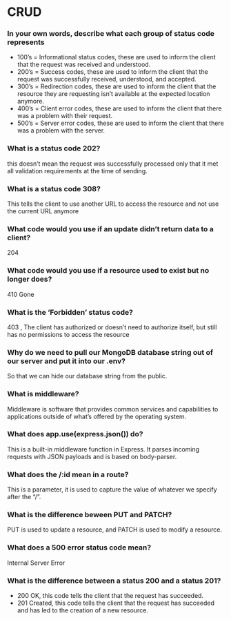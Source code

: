 # CRUD

### In your own words, describe what each group of status code represents

- 100’s = Informational status codes, these are used to inform the client that the request was received and understood.
- 200’s = Success codes, these are used to inform the client that the request was successfully received, understood, and accepted.
- 300’s = Redirection codes, these are used to inform the client that the resource they are requesting isn’t available at the expected location anymore.
- 400’s = Client error codes, these are used to inform the client that there was a problem with their request.
- 500’s = Server error codes, these are used to inform the client that there was a problem with the server.


### What is a status code 202? 
this doesn’t mean the request was successfully processed only that it met all validation requirements at the time of sending.

### What is a status code 308?
This tells the client to use another URL to access the resource and not use the current URL anymore

### What code would you use if an update didn’t return data to a client?
204

### What code would you use if a resource used to exist but no longer does?
410 Gone

### What is the ‘Forbidden’ status code?
403 , The client has authorized or doesn’t need to authorize itself, but still has no permissions to access the resource

### Why do we need to pull our MongoDB database string out of our server and put it into our .env?

So that we can hide our database string from the public.

### What is middleware?

Middleware is software that provides common services and capabilities to applications outside of what’s offered by the operating system.

### What does app.use(express.json()) do?

This is a built-in middleware function in Express. It parses incoming requests with JSON payloads and is based on body-parser.

### What does the /:id mean in a route?

This is a parameter, it is used to capture the value of whatever we specify after the “/”.

### What is the difference beween PUT and PATCH?

PUT is used to update a resource, and PATCH is used to modify a resource.

### What does a 500 error status code mean?
Internal Server Error
### What is the difference between a status 200 and a status 201?

- 200 OK, this code tells the client that the request has succeeded.
- 201 Created, this code tells the client that the request has succeeded and has led to the creation of a new resource.


